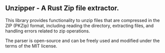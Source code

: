 ## Unzipper - A Rust Zip file extractor.

This library provides functionality to unzip files that are compressed in the ZIP (PKZip) format, including reading the directory, extracting files, and handling errors related to zip operations.

The parser is open-source and can be freely used and modified under the terms of the MIT license.
